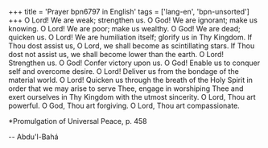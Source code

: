 +++
title = 'Prayer bpn6797 in English'
tags = ['lang-en', 'bpn-unsorted']
+++
O Lord! We are weak; strengthen us. O God! We are ignorant; make us knowing. O Lord! We are poor; make us wealthy. O God! We are dead; quicken us. O Lord! We are humiliation itself; glorify us in Thy Kingdom. If Thou dost assist us, O Lord, we shall become as scintillating stars. If Thou dost not assist us, we shall become lower than the earth. O Lord! Strengthen us. O God! Confer victory upon us. O God! Enable us to conquer self and overcome desire. O Lord! Deliver us from the bondage of the material world. O Lord! Quicken us through the breath of the Holy Spirit in order that we may arise to serve Thee, engage in worshiping Thee and exert ourselves in Thy Kingdom with the utmost sincerity. O Lord, Thou art powerful. O God, Thou art forgiving. O Lord, Thou art compassionate.


*Promulgation of Universal Peace, p. 458

-- Abdu'l-Bahá
